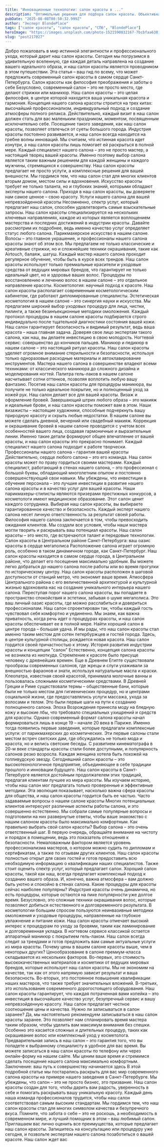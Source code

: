 ```yaml
---
title: "Инновационные технологии: салон красоты в ..."
description: "Оптимальные решения для подбора салон красоты. Объективная оценка доступных альтернатив. Сделайте правильный выбор с помощью наших экспертов. Эксклюзивные предло..."
pubDate: "2025-08-08T00:50:32.999Z"
author: "Эксперт BlondePlace"
tags: ["салон красоты", "салон красоты", "СПб", "BlondePlace"]
heroImage: "https://images.unsplash.com/photo-1521590832167-7bcbfaa6381f?q=80&w=800&auto=format&fit=crop"
slug: "post217027"
---
```


Добро пожаловать в мир истинной элегантности и профессионального ухода, который дарит наш салон красоты. Сегодня мы погрузимся в удивительную вселенную, где каждая деталь направлена на создание вашего идеального образа, и наш салон красоты является проводником в этом путешествии. Эта статья – ваш гид по всему, что может предложить современный салон красоты в самом сердце Санкт-Петербурга. Салон красоты как философия преображения и заботы о себе Безусловно, современный салон – это не просто место, где делают стрижки или маникюр. Наш салон красоты – это целая философия, в центре которой находится ваша уникальная красота и гармония. Концепция нашего салона красоты строится на трех китах: высочайший профессионализм, индивидуальный подход и создание атмосферы полного релакса. Действительно, каждый визит в наш салон должен стать для вас маленьким праздником, моментом, посвященным исключительно себе. Посещение такого заведения, как наш салон красоты, позволяет отвлечься от суеты большого города. Индустрия красоты постоянно развивается, и наш салон всегда находится на гребне волны инноваций. Мы считаем, что истинная красота идет изнутри, а наш салон красоты лишь помогает ей раскрыться в полной мере. Каждый специалист нашего салона – это не просто мастер, а настоящий творец вашей красоты. Именно поэтому выбор салона является таким важным решением для каждой женщины и каждого мужчины, стремящихся к совершенству. Наш салон красоты предлагает не просто услуги, а комплексные решения для вашей внешности. Мы гордимся тем, что наш салон стал для многих клиентов вторым домом, местом силы и вдохновения. Искусство красоты требует не только таланта, но и глубоких знаний, которыми обладают эксперты нашего салона. Приходя в наш салон красоты, вы доверяете нам самое ценное – свою красоту. Услуги нашего салона для вашей непревзойденной красоты Несомненно, спектр услуг, который предлагает наш салон, способен удовлетворить самые взыскательные запросы. Наш салон красоты специализируется на нескольких ключевых направлениях, каждое из которых является воплощением мастерства и последних достижений в индустрии красоты. Давайте рассмотрим их подробнее, ведь именно качество услуг определяет статус любого салона. Парикмахерское искусство в нашем салоне. Волосы – это главное украшение, и профессионалы нашего салона красоты знают об этом все. Мы предлагаем не только классические и креативные стрижки, но и сложнейшие техники окрашивания, такие как Airtouch, балаяж, шатуш. Каждый мастер нашего салона проходит регулярное обучение, чтобы быть в курсе всех трендов. Наш салон красоты использует только премиальные красители и уходовые средства от ведущих мировых брендов, что гарантирует не только идеальный цвет, но и здоровье ваших волос. Процедуры по восстановлению и лечению волос в нашем салоне – это отдельное направление красоты. Косметология: научный подход к красоте. Наш салон красоты располагает современным косметологическим кабинетом, где работают дипломированные специалисты. Эстетическая косметология в нашем салоне – это синергия науки и искусства. Мы предлагаем широкий выбор уходовых процедур для лица, чистки, пилинги, а также безинъекционные методики омоложения. Каждый протокол процедуры в нашем салоне красоты подбирается строго индивидуально после тщательной диагностики состояния вашей кожи. Наш салон гарантирует безопасность и видимый результат, ведь ваша красота – наша главная задача. Доверяя свое лицо экспертам такого салона, как наш, вы делаете инвестицию в свою молодость. Ногтевой сервис: совершенство до кончиков пальцев. Маникюр и педикюр в нашем салоне – это настоящий ритуал красоты. Наш салон красоты уделяет огромное внимание стерильности и безопасности, используя только одноразовые расходные материалы и автоклавирование инструментов. Мастера нашего салона в совершенстве владеют всеми техниками: от классического маникюра до сложного дизайна и моделирования ногтей. Палитра гель-лаков в нашем салоне насчитывает сотни оттенков, позволяя воплотить любую вашу фантазию. Посетив наш салон красоты для процедуры маникюра, вы получите не только идеальное покрытие, но и полноценный уход за кожей рук. Наш салон делает все для вашей красоты. Визаж и оформление бровей. Завершающий штрих любого образа – это макияж и идеальные брови, и наш салон красоты поможет вам в этом. Наши визажисты – настоящие художники, способные подчеркнуть вашу природную красоту и скрыть любые недостатки. В нашем салоне вы можете сделать дневной, вечерний или свадебный макияж. Коррекция и окрашивание бровей в нашем салоне проводится с учетом всех особенностей вашего лица, создавая гармоничные и выразительные линии. Именно такие детали формируют общее впечатление от вашей красоты, и наш салон красоты это прекрасно понимает. Каждый специалист нашего салона подходит к работе творчески. Профессионалы нашего салона – гарантия вашей красоты Действительно, сердце любого салона – это его команда. Наш салон красоты может по праву гордиться своими мастерами. Каждый специалист, работающий в стенах нашего салона, – это профессионал с большой буквы, обладающий многолетним опытом и постоянно совершенствующий свои навыки. Мы убеждены, что инвестиции в обучение персонала – это лучшие инвестиции в развитие нашего салона красоты и в качество услуг для вашей красоты. Наши парикмахеры-стилисты являются призерами престижных конкурсов, а косметологи имеют медицинское образование. Этот салон ценит каждого сотрудника. Выбирая наш салон красоты, вы выбираете гарантированное качество и безопасность. Каждый эксперт нашего салона несет личную ответственность за результат своей работы. Философия нашего салона заключается в том, чтобы превосходить ожидания клиентов. Мы создали все условия, чтобы наши мастера могли творить и раскрывать ваш потенциал красоты. Наш салон красоты – это место, где встречаются талант и передовые технологии. Салон красоты в Центральном районе Санкт-Петербурга: ваш оазис красоты в сердце мегаполиса Расположение салона играет огромную роль, особенно в таком динамичном городе, как Санкт-Петербург. Наш салон красоты находится в самом сердце города, в Центральном районе, что делает его посещение максимально удобным. Вы можете легко добраться до нашего салона после работы или во время прогулки по историческому центру. Наш салон красоты расположен в шаговой доступности от станций метро, что экономит ваше время. Атмосфера Центрального района с его величественной архитектурой и культурной жизнью вдохновила нас на создание уникального интерьера нашего салона. Переступая порог нашего салона красоты, вы попадаете в пространство спокойствия и эстетики, забывая о шуме мегаполиса. Это ваш личный оазис красоты, где можно расслабиться и довериться профессионалам. Наш салон спроектирован так, чтобы каждый гость чувствовал себя комфортно и уединенно. Мы знаем, как важна приватность, когда речь идет о процедурах красоты, и наш салон красоты обеспечивает ее в полной мере. Найти хороший салон в центре города – большая удача. И мы рады, что наш салон красоты стал именно таким местом для сотен петербуржцев и гостей города. Здесь, в центре культурной столицы, рождается новая красота. Наш салон гордится своей причастностью к этому. История развития индустрии красоты и концепции "салон" Естественно, концепция салона красоты не возникла из ниоткуда. Стремление к красоте было присуще человеку с древнейших времен. Еще в Древнем Египте существовали прообразы современных салонов, где жрецы и слуги ухаживали за внешностью фараонов и знати, используя натуральные масла и краски. Клеопатра, известная своей красотой, принимала молочные ванны и пользовалась сложными косметическими средствами. В Древней Греции и Риме существовали термы – общественные бани, которые были не только местом для гигиенических процедур, но и центрами социальной жизни, где предоставлялись услуги массажа, ухода за волосами и телом. Это были первые шаги на пути к созданию полноценного салона. Эпоха Возрождения принесла моду на бледную кожу и высокие лбы, что требовало специальных ухищрений и средств для красоты. Однако современный формат салона красоты начал формироваться лишь в конце 19 – начале 20 века в Париже. Именно тогда появились первые заведения, которые предлагали комплексные услуги: от парикмахерских до косметических. Эти первые салоны стали местом встреч светских дам, где обсуждались не только мода и красота, но и велись светские беседы. С развитием кинематографа в 20-м веке стандарты красоты стали более доступными, и популярность салонов резко возросла. Каждая женщина хотела быть похожей на голливудскую звезду. Сегодняшний салон красоты – это высокотехнологичное предприятие, объединяющее в себе традиции прошлого и инновации будущего. Наш салон красоты в Санкт-Петербурге является достойным продолжателем этих традиций, предлагая клиентам лучшее из мира красоты. Мы изучаем историю, чтобы наш салон мог предлагать только проверенные и эффективные методики. Эта эволюция показывает, насколько важна сфера красоты для общества, и наш салон красоты гордится быть ее частью. Часто задаваемые вопросы о нашем салоне красоты Многих потенциальных клиентов интересуют различные аспекты работы салона, и это совершенно естественно. Мы собрали самые популярные вопросы и подготовили на них развернутые ответы, чтобы ваше знакомство с нашим салоном красоты было максимально комфортным. Как правильно выбрать свой салон красоты? Выбор салона – это очень ответственный шаг. В первую очередь, обращайте внимание на чистоту и порядок в помещении, ведь это показатель отношения к безопасности. Немаловажным фактором является уровень профессионализма мастеров, о котором можно судить по дипломам и сертификатам, а также по отзывам других клиентов. Наш салон красоты полностью открыт для своих гостей и готов предоставить всю необходимую информацию о квалификации наших специалистов. Также стоит оценить спектр услуг, который предлагает салон. Хороший салон красоты, такой как наш, всегда предлагает комплексный подход к созданию вашего образа. И, конечно, важна атмосфера – вам должно быть уютно и спокойно в стенах салона. Какие процедуры для красоты сейчас наиболее популярны? Индустрия красоты очень динамична, но есть процедуры, которые остаются на пике популярности уже долгое время. Безусловно, это сложные техники окрашивания волос, которые позволяют добиться естественного и долговременного результата. В косметологии большим спросом пользуются неинвазивные методики омоложения и уходовые процедуры, направленные на глубокое увлажнение и питание кожи. Наш салон красоты отмечает высокий интерес к процедурам по уходу за бровями, таким как ламинирование и долговременная укладка. В ногтевом сервисе классикой остается аппаратный маникюр с покрытием гель-лаком. Наш салон всегда следит за трендами и готов предложить вам самые актуальные услуги из мира красоты. Почему цены в вашем салоне красоты выше, чем в некоторых других? Ценообразование в салоне премиум-класса складывается из нескольких факторов. Во-первых, это стоимость высококачественных материалов и косметики от ведущих мировых брендов, которые использует наш салон красоты. Мы не экономим на качестве, так как от этого напрямую зависит результат и ваша безопасность. Во-вторых, это постоянное повышение квалификации наших мастеров, что также требует значительных вложений. В-третьих, это использование современного дорогостоящего оборудования. Наш салон красоты гарантирует, что каждая потраченная вами копейка – это инвестиция в высочайшее качество услуг, безупречный сервис и вашу непревзойденную красоту. Наш салон предлагает честное соотношение цены и качества. Нужно ли записываться в салон заранее? Да, мы настоятельно рекомендуем записываться в наш салон красоты заранее. Это позволяет нам спланировать время мастера таким образом, чтобы уделить вам максимум внимания без спешки. Особенно это касается сложных и длительных процедур, таких как окрашивание волос или комплексный уход у косметолога. Предварительная запись в наш салон – это гарантия того, что вы попадете к выбранному специалисту в удобное для вас время. Вы можете записаться в наш салон красоты по телефону или через онлайн-форму на нашем сайте. Мы ценим ваше время и стремимся сделать посещение нашего салона максимально комфортным. Заключение: ваш путь к совершенству начинается здесь В этой подробной статье мы постарались раскрыть для вас мир современного салона красоты на примере нашего заведения в Санкт-Петербурге. Мы убеждены, что салон – это не просто бизнес, это призвание. Наш салон красоты создан для того, чтобы дарить вам радость, уверенность в себе и помогать раскрывать вашу уникальную красоту. Каждый день наша команда профессионалов трудится, чтобы наш салон соответствовал самым высоким стандартам. Мы гордимся тем, что наш салон красоты стал для многих символом качества и безупречного вкуса. Помните, что забота о себе – это не роскошь, а необходимость в современном мире, и лучший помощник в этом – ваш любимый салон. Приглашаем вас лично оценить все преимущества, которые предлагает наш салон красоты. Запишитесь на консультацию или процедуру уже сегодня, и позвольте экспертам нашего салона позаботиться о вашей красоте. Наш салон ждет вас